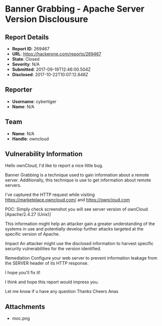 # Banner Grabbing - Apache Server Version Disclousure

## Report Details
- **Report ID**: 269467
- **URL**: https://hackerone.com/reports/269467
- **State**: Closed
- **Severity**: N/A
- **Submitted**: 2017-09-19T12:46:00.504Z
- **Disclosed**: 2017-10-22T10:07:12.848Z

## Reporter
- **Username**: cybertiger
- **Name**: N/A

## Team
- **Name**: N/A
- **Handle**: owncloud

## Vulnerability Information
Hello ownCloud, I'd like to report a nice little bug.

Banner Grabbing is a technique used to gain information about a remote server. Additionally, this technique is use to get information about remote servers.

I've captured the HTTP request while visiting https://marketplace.owncloud.com/ and https://owncloud.com

POC: 
Simply check screenshot you will see server version of ownCloud [Apache/2.4.27 (Unix)]

This information might help an attacker gain a greater understanding of the systems in use and potentially develop further attacks targeted at the specific version of Apache.

Impact
An attacker might use the disclosed information to harvest specific security vulnerabilities for the version identified.

Remediation
Configure your web server to prevent information leakage from the SERVER header of its HTTP response.

I hope you'll fix it!

I think and hope this report would impress you.

Let me know if u have any question
Thanks
Cheers
Anas


## Attachments
- moc.png
